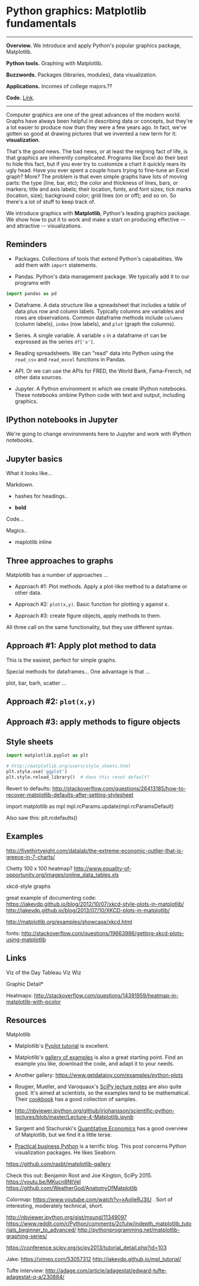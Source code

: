 # Python graphics: Matplotlib fundamentals 

---
**Overview.**  We introduce and apply Python's popular graphics package, Matplotlib.  

**Python tools.**  Graphing with Matplotlib.

**Buzzwords.** Packages (libraries, modules), data visualization.  

**Applications.**  Incomes of college majors.??

**Code.** [Link](https://raw.githubusercontent.com/DaveBackus/Data_Bootcamp/master/Code/Python/bootcamp_graphics_1.py).

---


Computer graphics are one of the great advances of the modern world.  Graphs have always been helpful in describing data or concepts, but they're a lot easier to produce now than they were a few years ago. In fact, we've gotten so good at drawing pictures that we invented a new term for it:  **visualization**.  

That's the good news.  The bad news, or at least the reigning fact of life, is that graphics are inherently complicated.  Programs like Excel do their best to hide this fact, but if you ever try to customize a chart it quickly rears its ugly head.  Have you ever spent a couple hours trying to fine-tune an Excel graph?  More?  The problem is that even simple graphs have lots of moving parts:  the type (line, bar, etc); the color and thickness of lines, bars, or markers; title and axis labels; their location, fonts, and font sizes; tick marks (location, size); background color; grid lines (on or off); and so on.  So there's a lot of stuff to keep track of.  

We introduce graphics with **Matplotlib**, Python's leading graphics package.  We show how to put it to work and make a start on producing effective -- and attractive -- visualizations.  


## Reminders 

* Packages.  Collections of tools that extend Python's capabalities. We add them with `import` statements.  

* Pandas.  Python's data management package.  We typically add it to our programs with 
```python
import pandas as pd 
```

* Dataframe.  A data structure like a spreadsheet that includes a table of data plus row and column labels.  Typically columns are variables and rows are observations.  Common dataframe methods include `columns` (column labels), `index` (row labels), and `plot` (graph the columns).  

* Series.  A single variable.  A variable `x` in a dataframe `df` can be expressed as the series `df['x']`.  

* Reading spreadsheets.  We can "read" data into Python using the `read_csv` and `read_excel` functions in Pandas. 

* API.  Or we can use the APIs for FRED, the World Bank, Fama-French, nd other data sources.  

* Jupyter.  A Python environment in which we create IPython notebooks.  These notebooks ombine Python code with text and output, including graphics. 


## IPython notebooks in Jupyter

We're going to change environments here to Jupyter and work with IPython notebooks.  


## Jupyter basics 

What it looks like...  

Markdown.  

* hashes for headings..

* **bold** 

Code...  


Magics.. 

* maplotlib inline 





## Three approaches to graphs 

Matplotlib has a number of approaches ...

* Approach #1:  Plot methods.  Apply a plot-like method to a dataframe or other data.   

* Approach #2:  `plot(x,y)`.  Basic function for plotting y against x.  

* Approach #3:  create figure objects, apply methods to them.  

All three call on the same functionality, but they use different syntax. 


##  Approach #1:  Apply plot method to data 

This is the easiest, perfect for simple graphs.  

Special methods for dataframes...  One advantage is that ... 


plot, bar, barh, scatter ...


## Approach #2:  `plot(x,y)`




## Approach #3:  apply methods to figure objects 






## Style sheets 

```python 
import matplotlib.pyplot as plt

# http://matplotlib.org/users/style_sheets.html
plt.style.use('ggplot')
plt.style.reload_library()  # does this reset default?  
```


Revert to defaults:  http://stackoverflow.com/questions/26413185/how-to-recover-matplotlib-defaults-after-setting-stylesheet

import matplotlib as mpl
mpl.rcParams.update(mpl.rcParamsDefault)

Also saw this:   plt.rcdefaults() 



## Examples 

http://fivethirtyeight.com/datalab/the-extreme-economic-outlier-that-is-greece-in-7-charts/

Chetty 100 x 100 heatmap?
http://www.equality-of-opportunity.org/images/online_data_tables.xls 


xkcd-style graphs 

great example of documenting code:  https://jakevdp.github.io/blog/2012/10/07/xkcd-style-plots-in-matplotlib/
http://jakevdp.github.io/blog/2013/07/10/XKCD-plots-in-matplotlib/

http://matplotlib.org/examples/showcase/xkcd.html

fonts:  http://stackoverflow.com/questions/19663986/getting-xkcd-plots-using-matplotlib



## Links 

Viz of the Day
Tableau
Viz Wiz

Graphic Detail*


Heatmaps:  http://stackoverflow.com/questions/14391959/heatmap-in-matplotlib-with-pcolor 


## Resources 

Matplotlib 

* Matplotlib's [Pyplot tutorial](http://matplotlib.org/users/pyplot_tutorial.html) is excellent. 

* Matplotlib's [gallery of examples](http://matplotlib.org/gallery.html) is also a great starting point.  Find an example you like, download the code, and adapt it to your needs.   

* Another gallery:  https://www.getdatajoy.com/examples/python-plots 

* Rougier, Mueller, and Varoquaux's [SciPy lecture notes](https://scipy-lectures.github.io/intro/matplotlib/matplotlib.html) are also quite good.  It's aimed at scientists, so the examples tend to be mathematical.  Their [cookbook](http://wiki.scipy.org/Cookbook/Matplotlib) has a good collection of samples.  

* http://nbviewer.ipython.org/github/jrjohansson/scientific-python-lectures/blob/master/Lecture-4-Matplotlib.ipynb 

* Sargent and Stachurski's [Quantitative Economics](http://quant-econ.net/) has a good overview of Matplotlib, but we find it a little terse.  

* [Practical business Python](http://pbpython.com/visualization-tools-1.html) is a terrific blog.  This post concerns Python visualization packages.  He likes Seaborn.  

https://github.com/rasbt/matplotlib-gallery 

Check this out:  Benjamin Root and Joe Kington, SciPy 2015.
https://youtu.be/MKucn8NtVeI
https://github.com/WeatherGod/AnatomyOfMatplotlib

Colormap:  https://www.youtube.com/watch?v=xAoljeRJ3lU .  Sort of interesting, moderately technical, short.  

http://nbviewer.ipython.org/gist/msund/11349097
https://www.reddit.com/r/Python/comments/2cfulw/indepth_matplotlib_tutorials_beginner_to_advanced/ 
http://pythonprogramming.net/matplotlib-graphing-series/


https://conference.scipy.org/scipy2013/tutorial_detail.php?id=103

Jake:  https://vimeo.com/53057312
http://jakevdp.github.io/mpl_tutorial/ 

Tufte interview:  http://adage.com/article/adagestat/edward-tufte-adagestat-q-a/230884/
